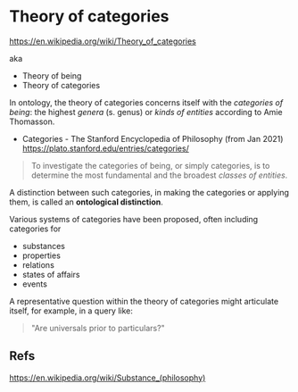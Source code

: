 # Theory of categories

https://en.wikipedia.org/wiki/Theory_of_categories

aka
- Theory of being
- Theory of categories

In ontology, 
the theory of categories concerns itself with the *categories of being*: the highest *genera* (s. genus) or *kinds of entities* according to Amie Thomasson.

* Categories - The Stanford Encyclopedia of Philosophy (from Jan 2021)
https://plato.stanford.edu/entries/categories/

>To investigate the categories of being, or simply categories, is to determine the most fundamental and the broadest *classes of entities*.

A distinction between such categories, in making the categories or applying them, is called an **ontological distinction**.

Various systems of categories have been proposed, often including categories for
- substances
- properties
- relations
- states of affairs
- events

A representative question within the theory of categories might articulate itself, for example, in a query like:
>"Are universals prior to particulars?"




## Refs

https://en.wikipedia.org/wiki/Substance_(philosophy)
